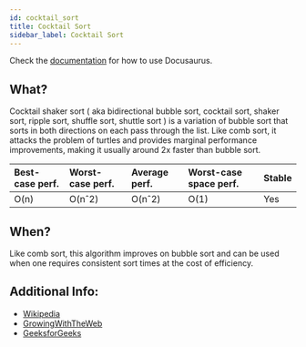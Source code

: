 ```yaml
---
id: cocktail_sort
title: Cocktail Sort
sidebar_label: Cocktail Sort
---
```


Check the [documentation](https://docusaurus.io) for how to use Docusaurus.

## What?

Cocktail shaker sort ( aka bidirectional bubble sort, cocktail sort, shaker sort, ripple sort, shuffle sort, shuttle sort ) is a variation of bubble sort that sorts in both directions on each pass through the list.
Like comb sort, it attacks the problem of turtles and provides marginal performance improvements, making it usually around 2x faster than bubble sort.

| Best-case perf. | Worst-case perf.  | Average perf. | Worst-case space perf.  | Stable  |
| :-------------- | :---------------  | :------------ | :---------------------  | :-----  |
| O(n)            | O(nˆ2)            | O(nˆ2)        | O(1)                    | Yes     |

## When?

Like comb sort, this algorithm improves on bubble sort and can be used when one requires consistent sort times at the cost of efficiency.

## Additional Info:

- [Wikipedia](https://en.wikipedia.org/wiki/Cocktail_shaker_sort)
- [GrowingWithTheWeb](http://www.growingwiththeweb.com/2016/04/cocktail-sort.html)
- [GeeksforGeeks](https://www.geeksforgeeks.org/cocktail-sort/)
